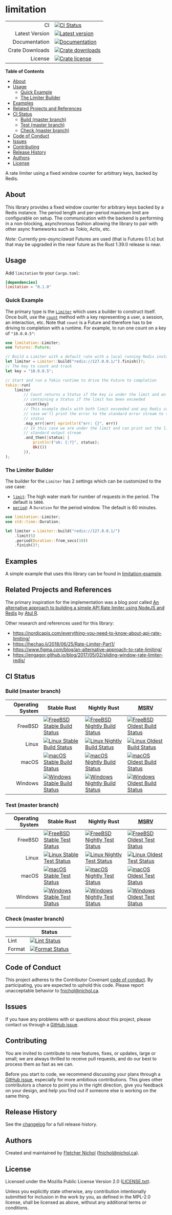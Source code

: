 # limitation

|                 |                                             |
| --------------: | ------------------------------------------- |
|              CI | [![CI Status][badge-ci-overall]][ci]        |
|  Latest Version | [![Latest version][badge-version]][crate]   |
|   Documentation | [![Documentation][badge-docs]][docs]        |
| Crate Downloads | [![Crate downloads][badge-crate-dl]][crate] |
|         License | [![Crate license][badge-license]][github]   |

**Table of Contents**

<!-- toc -->

- [About](#about)
- [Usage](#usage)
  - [Quick Example](#quick-example)
  - [The Limiter Builder](#the-limiter-builder)
- [Examples](#examples)
- [Related Projects and References](#related-projects-and-references)
- [CI Status](#ci-status)
  - [Build (master branch)](#build-master-branch)
  - [Test (master branch)](#test-master-branch)
  - [Check (master branch)](#check-master-branch)
- [Code of Conduct](#code-of-conduct)
- [Issues](#issues)
- [Contributing](#contributing)
- [Release History](#release-history)
- [Authors](#authors)
- [License](#license)

<!-- tocstop -->

A rate limiter using a fixed window counter for arbitrary keys, backed by Redis.

## About

This library provides a fixed window counter for arbitrary keys backed by a
Redis instance. The period length and per-period maximum limit are configurable
on setup. The communication with the backend is performing in a non-blocking,
asynchronous fashion allowing the library to pair with other async frameworks
such as Tokio, Actix, etc.

_Note_: Currently pre-_async/await_ Futures are used (that is Futures 0.1.x) but
that may be upgraded in the near future as the Rust 1.39.0 release is near.

## Usage

Add `limitation` to your `Cargo.toml`:

```toml
[dependencies]
limitation = "0.1.0"
```

### Quick Example

The primary type is the [`Limiter`] which uses a builder to construct itself.
Once built, use the [`count`] method with a key representing a user, a session,
an interaction, etc. Note that `count` is a Future and therefore has to be
driving to completion with a runtime. For example, to run one count on a key of
`"10.0.0.5"`:

[`limiter`]: struct.Limiter.html
[`count`]: struct.Limiter.html#method.count

```rust
use limitation::Limiter;
use futures::Future;

// Build a Limiter with a default rate with a local running Redis instance
let limiter = Limiter::build("redis://127.0.0.1/").finish()?;
// The key to count and track
let key = "10.0.0.5";

// Start and run a Tokio runtime to drive the Future to completion
tokio::run(
    limiter
        // Count returns a Status if the key is under the limit and an `Error::LimitExceeded`
        // containing a Status if the limit has been exceeded
        .count(key)
        // This example deals with both limit exceeded and any Redis connection issues. In this
        // case we'll print the error to the standard error stream to show the current limit
        // status
        .map_err(|err| eprintln!("err: {}", err))
        // In this case we are under the limit and can print out the limit status to the
        // standard output stream
        .and_then(|status| {
            println!("ok: {:?}", status);
            Ok(())
        }),
);
```

### The Limiter Builder

The builder for the `Limiter` has 2 settings which can be customized to the use
case:

- [`limit`]: The high water mark for number of requests in the period. The
  default is `5000`.
- [`period`]: A `Duration` for the period window. The default is 60 minutes.

```rust
use limitation::Limiter;
use std::time::Duration;

let limiter = Limiter::build("redis://127.0.0.1/")
    .limit(5)
    .period(Duration::from_secs(10))
    .finish()?;
```

[`limit`]: struct.Builder.html#method.limit
[`period`]: struct.Builder.html#method.period

## Examples

A simple example that uses this library can be found in [limitation-example].

[limitation-example]:
  https://github.com/fnichol/limitation/tree/master/limitation-example

## Related Projects and References

The primary inspiration for the implementation was a blog post called [An
alternative approach to building a simple API Rate limiter using NodeJS and
Redis][blog-post] by [Atul R](https://twitter.com/masteratul94).

Other research and references used for this library:

- <https://nordicapis.com/everything-you-need-to-know-about-api-rate-limiting/>
- <https://hechao.li/2018/06/25/Rate-Limiter-Part1/>
- <https://www.figma.com/blog/an-alternative-approach-to-rate-limiting/>
- <https://engagor.github.io/blog/2017/05/02/sliding-window-rate-limiter-redis/>

[blog-post]: https://blog.atulr.com/rate-limiter/

## CI Status

### Build (master branch)

| Operating System | Stable Rust                                                             | Nightly Rust                                                              | <abbr title="Minimum Supported Rust Version">MSRV</abbr>                |
| ---------------: | ----------------------------------------------------------------------- | ------------------------------------------------------------------------- | ----------------------------------------------------------------------- |
|          FreeBSD | [![FreeBSD Stable Build Status][badge-stable_freebsd-build]][ci-master] | [![FreeBSD Nightly Build Status][badge-nightly_freebsd-build]][ci-master] | [![FreeBSD Oldest Build Status][badge-oldest_freebsd-build]][ci-master] |
|            Linux | [![Linux Stable Build Status][badge-stable_linux-build]][ci-master]     | [![Linux Nightly Build Status][badge-nightly_linux-build]][ci-master]     | [![Linux Oldest Build Status][badge-oldest_linux-build]][ci-master]     |
|            macOS | [![macOS Stable Build Status][badge-stable_macos-build]][ci-master]     | [![macOS Nightly Build Status][badge-nightly_macos-build]][ci-master]     | [![macOS Oldest Build Status][badge-oldest_macos-build]][ci-master]     |
|          Windows | [![Windows Stable Build Status][badge-stable_windows-build]][ci-master] | [![Windows Nightly Build Status][badge-nightly_windows-build]][ci-master] | [![Windows Oldest Build Status][badge-oldest_windows-build]][ci-master] |

### Test (master branch)

| Operating System | Stable Rust                                                           | Nightly Rust                                                            | <abbr title="Minimum Supported Rust Version">MSRV</abbr>              |
| ---------------: | --------------------------------------------------------------------- | ----------------------------------------------------------------------- | --------------------------------------------------------------------- |
|          FreeBSD | [![FreeBSD Stable Test Status][badge-stable_freebsd-test]][ci-master] | [![FreeBSD Nightly Test Status][badge-nightly_freebsd-test]][ci-master] | [![FreeBSD Oldest Test Status][badge-oldest_freebsd-test]][ci-master] |
|            Linux | [![Linux Stable Test Status][badge-stable_linux-test]][ci-master]     | [![Linux Nightly Test Status][badge-nightly_linux-test]][ci-master]     | [![Linux Oldest Test Status][badge-oldest_linux-test]][ci-master]     |
|            macOS | [![macOS Stable Test Status][badge-stable_macos-test]][ci-master]     | [![macOS Nightly Test Status][badge-nightly_macos-test]][ci-master]     | [![macOS Oldest Test Status][badge-oldest_macos-test]][ci-master]     |
|          Windows | [![Windows Stable Test Status][badge-stable_windows-test]][ci-master] | [![Windows Nightly Test Status][badge-nightly_windows-test]][ci-master] | [![Windows Oldest Test Status][badge-oldest_windows-test]][ci-master] |

### Check (master branch)

|        | Status                                            |
| ------ | ------------------------------------------------- |
| Lint   | [![Lint Status][badge-check-lint]][ci-master]     |
| Format | [![Format Status][badge-check-format]][ci-master] |

## Code of Conduct

This project adheres to the Contributor Covenant [code of
conduct][code-of-conduct]. By participating, you are expected to uphold this
code. Please report unacceptable behavior to fnichol@nichol.ca.

## Issues

If you have any problems with or questions about this project, please contact us
through a [GitHub issue][issues].

## Contributing

You are invited to contribute to new features, fixes, or updates, large or
small; we are always thrilled to receive pull requests, and do our best to
process them as fast as we can.

Before you start to code, we recommend discussing your plans through a [GitHub
issue][issues], especially for more ambitious contributions. This gives other
contributors a chance to point you in the right direction, give you feedback on
your design, and help you find out if someone else is working on the same thing.

## Release History

See the [changelog] for a full release history.

## Authors

Created and maintained by [Fletcher Nichol][fnichol] (<fnichol@nichol.ca>).

## License

Licensed under the Mozilla Public License Version 2.0 ([LICENSE.txt][license]).

Unless you explicitly state otherwise, any contribution intentionally submitted
for inclusion in the work by you, as defined in the MPL-2.0 license, shall be
licensed as above, without any additional terms or conditions.

[badge-check-format]:
  https://img.shields.io/cirrus/github/fnichol/limitation.svg?style=flat-square&task=check&script=format
[badge-check-lint]:
  https://img.shields.io/cirrus/github/fnichol/limitation.svg?style=flat-square&task=check&script=lint
[badge-ci-overall]:
  https://img.shields.io/cirrus/github/fnichol/limitation.svg?style=flat-square
[badge-crate-dl]:
  https://img.shields.io/crates/d/limitation.svg?style=flat-square
[badge-docs]: https://docs.rs/limitation/badge.svg?style=flat-square
[badge-license]:
  https://img.shields.io/crates/l/limitation.svg?style=flat-square
[badge-nightly_freebsd-build]:
  https://img.shields.io/cirrus/github/fnichol/limitation.svg?style=flat-square&task=test_nightly_freebsd&script=build
[badge-nightly_freebsd-test]:
  https://img.shields.io/cirrus/github/fnichol/limitation.svg?style=flat-square&task=test_nightly_freebsd&script=test
[badge-nightly_linux-build]:
  https://img.shields.io/cirrus/github/fnichol/limitation.svg?style=flat-square&task=test_nightly_linux&script=build
[badge-nightly_linux-test]:
  https://img.shields.io/cirrus/github/fnichol/limitation.svg?style=flat-square&task=test_nightly_linux&script=test
[badge-nightly_macos-build]:
  https://img.shields.io/cirrus/github/fnichol/limitation.svg?style=flat-square&task=test_nightly_macos&script=build
[badge-nightly_macos-test]:
  https://img.shields.io/cirrus/github/fnichol/limitation.svg?style=flat-square&task=test_nightly_macos&script=test
[badge-nightly_windows-build]:
  https://img.shields.io/cirrus/github/fnichol/limitation.svg?style=flat-square&task=test_nightly_windows&script=build
[badge-nightly_windows-test]:
  https://img.shields.io/cirrus/github/fnichol/limitation.svg?style=flat-square&task=test_nightly_windows&script=test
[badge-oldest_freebsd-build]:
  https://img.shields.io/cirrus/github/fnichol/limitation.svg?style=flat-square&task=test_1.38.0_freebsd&script=build
[badge-oldest_freebsd-test]:
  https://img.shields.io/cirrus/github/fnichol/limitation.svg?style=flat-square&task=test_1.38.0_freebsd&script=test
[badge-oldest_linux-build]:
  https://img.shields.io/cirrus/github/fnichol/limitation.svg?style=flat-square&task=test_1.38.0_linux&script=build
[badge-oldest_linux-test]:
  https://img.shields.io/cirrus/github/fnichol/limitation.svg?style=flat-square&task=test_1.38.0_linux&script=test
[badge-oldest_macos-build]:
  https://img.shields.io/cirrus/github/fnichol/limitation.svg?style=flat-square&task=test_1.38.0_macos&script=build
[badge-oldest_macos-test]:
  https://img.shields.io/cirrus/github/fnichol/limitation.svg?style=flat-square&task=test_1.38.0_macos&script=test
[badge-oldest_windows-build]:
  https://img.shields.io/cirrus/github/fnichol/limitation.svg?style=flat-square&task=test_1.38.0_windows&script=build
[badge-oldest_windows-test]:
  https://img.shields.io/cirrus/github/fnichol/limitation.svg?style=flat-square&task=test_1.38.0_windows&script=test
[badge-stable_freebsd-build]:
  https://img.shields.io/cirrus/github/fnichol/limitation.svg?style=flat-square&task=test_stable_freebsd&script=build
[badge-stable_freebsd-test]:
  https://img.shields.io/cirrus/github/fnichol/limitation.svg?style=flat-square&task=test_stable_freebsd&script=test
[badge-stable_linux-build]:
  https://img.shields.io/cirrus/github/fnichol/limitation.svg?style=flat-square&task=test_stable_linux&script=build
[badge-stable_linux-test]:
  https://img.shields.io/cirrus/github/fnichol/limitation.svg?style=flat-square&task=test_stable_linux&script=test
[badge-stable_macos-build]:
  https://img.shields.io/cirrus/github/fnichol/limitation.svg?style=flat-square&task=test_stable_macos&script=build
[badge-stable_macos-test]:
  https://img.shields.io/cirrus/github/fnichol/limitation.svg?style=flat-square&task=test_stable_macos&script=test
[badge-stable_windows-build]:
  https://img.shields.io/cirrus/github/fnichol/limitation.svg?style=flat-square&task=test_stable_windows&script=build
[badge-stable_windows-test]:
  https://img.shields.io/cirrus/github/fnichol/limitation.svg?style=flat-square&task=test_stable_windows&script=test
[badge-version]:
  https://img.shields.io/crates/v/limitation.svg?style=flat-square
[changelog]:
  https://github.com/fnichol/limitation/blob/master/limitation/CHANGELOG.md
[ci]: https://cirrus-ci.com/github/fnichol/limitation
[ci-master]: https://cirrus-ci.com/github/fnichol/limitation/master
[code-of-conduct]:
  https://github.com/fnichol/limitation/blob/master/limitation/CODE_OF_CONDUCT.md
[commonmark]: https://commonmark.org/
[crate]: https://crates.io/crates/limitation
[docs]: https://docs.rs/limitation
[fnichol]: https://github.com/fnichol
[github]: https://github.com/fnichol/limitation
[issues]: https://github.com/fnichol/limitation/issues
[license]:
  https://github.com/fnichol/limitation/blob/master/limitation/LICENSE.txt
